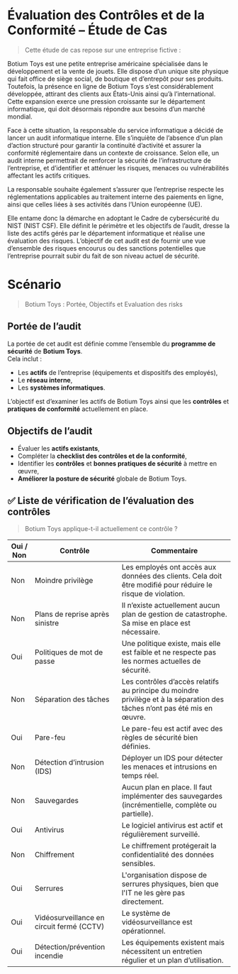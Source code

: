 # Évaluation des Contrôles et de la Conformité – Étude de Cas
> Cette étude de cas repose sur une entreprise fictive :

Botium Toys est une petite entreprise américaine spécialisée dans le développement et la vente de jouets. Elle dispose d’un unique site physique qui fait office de siège social, de boutique et d’entrepôt pour ses produits. Toutefois, la présence en ligne de Botium Toys s’est considérablement développée, attirant des clients aux États-Unis ainsi qu’à l’international. Cette expansion exerce une pression croissante sur le département informatique, qui doit désormais répondre aux besoins d’un marché mondial.

Face à cette situation, la responsable du service informatique a décidé de lancer un audit informatique interne. Elle s’inquiète de l’absence d’un plan d’action structuré pour garantir la continuité d’activité et assurer la conformité réglementaire dans un contexte de croissance. Selon elle, un audit interne permettrait de renforcer la sécurité de l’infrastructure de l’entreprise, et d’identifier et atténuer les risques, menaces ou vulnérabilités affectant les actifs critiques.

La responsable souhaite également s’assurer que l’entreprise respecte les réglementations applicables au traitement interne des paiements en ligne, ainsi que celles liées à ses activités dans l’Union européenne (UE).

Elle entame donc la démarche en adoptant le Cadre de cybersécurité du NIST (NIST CSF). Elle définit le périmètre et les objectifs de l’audit, dresse la liste des actifs gérés par le département informatique et réalise une évaluation des risques. L’objectif de cet audit est de fournir une vue d’ensemble des risques encourus ou des sanctions potentielles que l’entreprise pourrait subir du fait de son niveau actuel de sécurité.

# Scénario
>Botium Toys : Portée, Objectifs et  Evaluation des risks

## Portée de l’audit

La portée de cet audit est définie comme l’ensemble du **programme de sécurité** de **Botium Toys**.  
Cela inclut :

- Les **actifs** de l’entreprise (équipements et dispositifs des employés),
- Le **réseau interne**,
- Les **systèmes informatiques**.

L’objectif est d’examiner les actifs de Botium Toys ainsi que les **contrôles** et **pratiques de conformité** actuellement en place.

## Objectifs de l’audit

- Évaluer les **actifs existants**,
- Compléter la **checklist des contrôles et de la conformité**,
- Identifier les **contrôles** et **bonnes pratiques de sécurité** à mettre en œuvre,
- **Améliorer la posture de sécurité** globale de Botium Toys.

## ✅ Liste de vérification de l’évaluation des contrôles
> Botium Toys applique-t-il actuellement ce contrôle ?

| Oui / Non | Contrôle                                          | Commentaire                                                                                                     |
|-----------|---------------------------------------------------|-----------------------------------------------------------------------------------------------------------------|
| Non       | Moindre privilège                                 | Les employés ont accès aux données des clients. Cela doit être modifié pour réduire le risque de violation.   |
| Non       | Plans de reprise après sinistre                   | Il n’existe actuellement aucun plan de gestion de catastrophe. Sa mise en place est nécessaire.                |
| Oui       | Politiques de mot de passe                        | Une politique existe, mais elle est faible et ne respecte pas les normes actuelles de sécurité.               |
| Non       | Séparation des tâches                             |  Les contrôles d’accès relatifs au principe du moindre privilège et à la séparation des tâches n’ont pas été mis en œuvre.|
| Oui       | Pare-feu                                          | Le pare-feu est actif avec des règles de sécurité bien définies.                                               |
| Non       | Détection d’intrusion (IDS)                       | Déployer un IDS pour détecter les menaces et intrusions en temps réel.                                        |
| Non       | Sauvegardes                                       | Aucun plan en place. Il faut implémenter des sauvegardes (incrémentielle, complète ou partielle).              |
| Oui       | Antivirus                                          | Le logiciel antivirus est actif et régulièrement surveillé.                                                    |
| Non       | Chiffrement                                       | Le chiffrement protégerait la confidentialité des données sensibles.                                           |
| Oui       | Serrures            | L'organisation dispose de serrures physiques, bien que l'IT ne les gère pas directement.                       |
| Oui       | Vidéosurveillance en circuit fermé (CCTV)         | Le système de vidéosurveillance est opérationnel.                                                              |
| Oui       | Détection/prévention incendie                     | Les équipements existent mais nécessitent un entretien régulier et un plan d’utilisation.                      |





